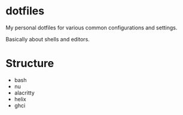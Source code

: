# dotfiles
My personal dotfiles for various common configurations and settings.

Basically about shells and editors.

# Structure
- bash
- nu
- alacritty
- helix
- ghci
